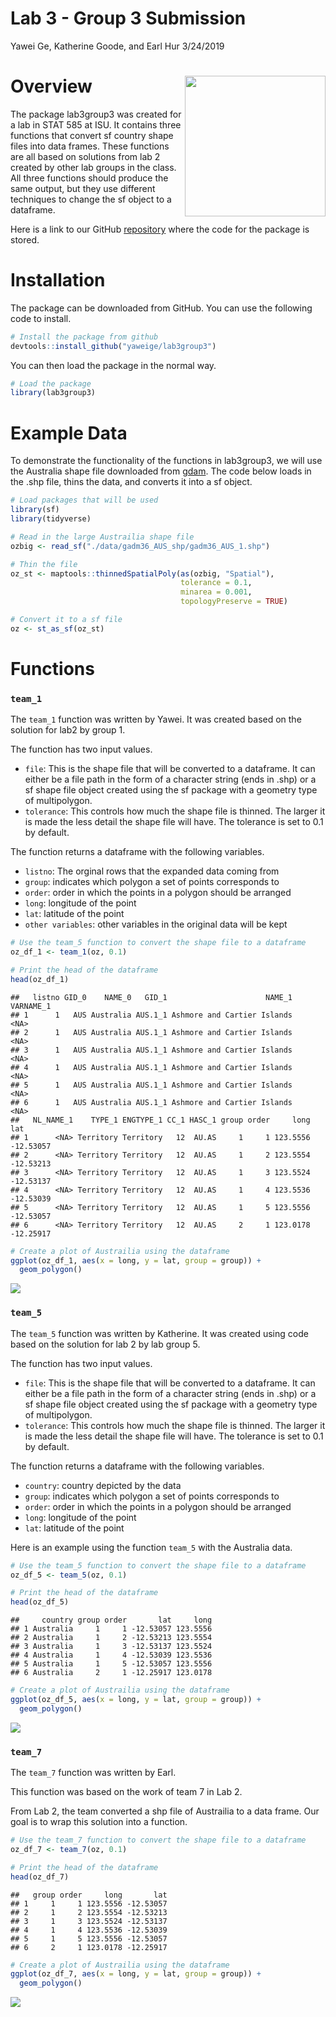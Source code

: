Lab 3 - Group 3 Submission
================
Yawei Ge, Katherine Goode, and Earl Hur
3/24/2019

Overview <img align="right" width="225" height="225" src="./data-raw/sticker.png">
==================================================================================

The package lab3group3 was created for a lab in STAT 585 at ISU. It contains three functions that convert sf country shape files into data frames. These functions are all based on solutions from lab 2 created by other lab groups in the class. All three functions should produce the same output, but they use different techniques to change the sf object to a dataframe.

Here is a link to our GitHub [repository](https://github.com/yaweige/lab3group3) where the code for the package is stored.

Installation
============

The package can be downloaded from GitHub. You can use the following code to install.

``` r
# Install the package from github
devtools::install_github("yaweige/lab3group3")
```

You can then load the package in the normal way.

``` r
# Load the package
library(lab3group3)
```

Example Data
============

To demonstrate the functionality of the functions in lab3group3, we will use the Australia shape file downloaded from [gdam](https://gadm.org/download_country_v3.html). The code below loads in the .shp file, thins the data, and converts it into a sf object.

``` r
# Load packages that will be used
library(sf)
library(tidyverse)

# Read in the large Austrailia shape file
ozbig <- read_sf("./data/gadm36_AUS_shp/gadm36_AUS_1.shp")

# Thin the file
oz_st <- maptools::thinnedSpatialPoly(as(ozbig, "Spatial"), 
                                      tolerance = 0.1, 
                                      minarea = 0.001, 
                                      topologyPreserve = TRUE)

# Convert it to a sf file
oz <- st_as_sf(oz_st)
```

Functions
=========

### `team_1`

The `team_1` function was written by Yawei. It was created based on the solution for lab2 by group 1.

The function has two input values.

-   `file`: This is the shape file that will be converted to a dataframe. It can either be a file path in the form of a character string (ends in .shp) or a sf shape file object created using the sf package with a geometry type of multipolygon.
-   `tolerance`: This controls how much the shape file is thinned. The larger it is made the less detail the shape file will have. The tolerance is set to 0.1 by default.

The function returns a dataframe with the following variables.

-   `listno`: The orginal rows that the expanded data coming from
-   `group`: indicates which polygon a set of points corresponds to
-   `order`: order in which the points in a polygon should be arranged
-   `long`: longitude of the point
-   `lat`: latitude of the point
-   `other variables`: other variables in the original data will be kept

``` r
# Use the team_5 function to convert the shape file to a dataframe
oz_df_1 <- team_1(oz, 0.1)

# Print the head of the dataframe
head(oz_df_1)
```

    ##   listno GID_0    NAME_0   GID_1                      NAME_1 VARNAME_1
    ## 1      1   AUS Australia AUS.1_1 Ashmore and Cartier Islands      <NA>
    ## 2      1   AUS Australia AUS.1_1 Ashmore and Cartier Islands      <NA>
    ## 3      1   AUS Australia AUS.1_1 Ashmore and Cartier Islands      <NA>
    ## 4      1   AUS Australia AUS.1_1 Ashmore and Cartier Islands      <NA>
    ## 5      1   AUS Australia AUS.1_1 Ashmore and Cartier Islands      <NA>
    ## 6      1   AUS Australia AUS.1_1 Ashmore and Cartier Islands      <NA>
    ##   NL_NAME_1    TYPE_1 ENGTYPE_1 CC_1 HASC_1 group order     long       lat
    ## 1      <NA> Territory Territory   12  AU.AS     1     1 123.5556 -12.53057
    ## 2      <NA> Territory Territory   12  AU.AS     1     2 123.5554 -12.53213
    ## 3      <NA> Territory Territory   12  AU.AS     1     3 123.5524 -12.53137
    ## 4      <NA> Territory Territory   12  AU.AS     1     4 123.5536 -12.53039
    ## 5      <NA> Territory Territory   12  AU.AS     1     5 123.5556 -12.53057
    ## 6      <NA> Territory Territory   12  AU.AS     2     1 123.0178 -12.25917

``` r
# Create a plot of Austrailia using the dataframe
ggplot(oz_df_1, aes(x = long, y = lat, group = group)) + 
  geom_polygon()
```

![](README_files/figure-markdown_github/unnamed-chunk-4-1.png)

### `team_5`

The `team_5` function was written by Katherine. It was created using code based on the solution for lab 2 by lab group 5.

The function has two input values.

-   `file`: This is the shape file that will be converted to a dataframe. It can either be a file path in the form of a character string (ends in .shp) or a sf shape file object created using the sf package with a geometry type of multipolygon.
-   `tolerance`: This controls how much the shape file is thinned. The larger it is made the less detail the shape file will have. The tolerance is set to 0.1 by default.

The function returns a dataframe with the following variables.

-   `country`: country depicted by the data
-   `group`: indicates which polygon a set of points corresponds to
-   `order`: order in which the points in a polygon should be arranged
-   `long`: longitude of the point
-   `lat`: latitude of the point

Here is an example using the function `team_5` with the Australia data.

``` r
# Use the team_5 function to convert the shape file to a dataframe
oz_df_5 <- team_5(oz, 0.1)

# Print the head of the dataframe
head(oz_df_5)
```

    ##     country group order       lat     long
    ## 1 Australia     1     1 -12.53057 123.5556
    ## 2 Australia     1     2 -12.53213 123.5554
    ## 3 Australia     1     3 -12.53137 123.5524
    ## 4 Australia     1     4 -12.53039 123.5536
    ## 5 Australia     1     5 -12.53057 123.5556
    ## 6 Australia     2     1 -12.25917 123.0178

``` r
# Create a plot of Austrailia using the dataframe
ggplot(oz_df_5, aes(x = long, y = lat, group = group)) + 
  geom_polygon()
```

![](README_files/figure-markdown_github/unnamed-chunk-5-1.png)

### `team_7`

The `team_7` function was written by Earl.

This function was based on the work of team 7 in Lab 2.

From Lab 2, the team converted a shp file of Austrailia to a data frame. Our goal is to wrap this solution into a function.

``` r
# Use the team_7 function to convert the shape file to a dataframe
oz_df_7 <- team_7(oz, 0.1)

# Print the head of the dataframe
head(oz_df_7)
```

    ##   group order     long       lat
    ## 1     1     1 123.5556 -12.53057
    ## 2     1     2 123.5554 -12.53213
    ## 3     1     3 123.5524 -12.53137
    ## 4     1     4 123.5536 -12.53039
    ## 5     1     5 123.5556 -12.53057
    ## 6     2     1 123.0178 -12.25917

``` r
# Create a plot of Austrailia using the dataframe
ggplot(oz_df_7, aes(x = long, y = lat, group = group)) + 
  geom_polygon()
```

![](README_files/figure-markdown_github/unnamed-chunk-6-1.png)
